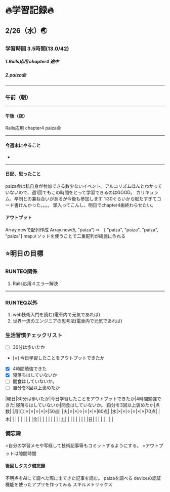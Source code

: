 # 🔥学習記録🔥
## 2/26（水）🌏
### 学習時間  3.5時間(13.0/42)
##### 1.Rails応用 chapter4 途中
##### 2.paiza会

***
### 午前（朝）
***
#### 午後（夜）
Rails応用 chapter4
paiza会
***
#### 今週末にやること
-
***
#### 日記、思ったこと
paiza会は私自身が参加できる数少ないイベント。アルコリズムほんとわかっていないので、週1回でもこの時間をとって学習できるのはGOOD。
カリキュラム、卒制との兼ね合いがあるが今後も参加します
1:30ぐらいから眠たすぎてコード書けんかった。。。。
頭入ってこんし、明日でchapter4歯終わらせたい。


#### アウトプット
Array.newで配列作成
Array.new(5,  "paiza") ⇨　[ "paiza", "paiza", "paiza", "paiza"]
mapメソッドを使うことで二重配列が綺麗に作れる

## ⭐️明日の目標
### RUNTEQ関係
1. Rails応用４エラー解決
***
### RUNTEQ以外
1. web技術入門を読む(電車内で元気であれば)
2. 世界一流のエンジニアの思考法(電車内で元気であれば)


### 生活習慣チェックリスト
- [ ] 30分は歩いたか
- [×] 今日学習したことをアウトプットできたか
- [x] 4時間勉強できた
- [x] 寝落ちはしていないか
- [ ] 間食はしていないか。
- [ ] 自分を3回以上褒めたか

|曜日|30分は歩いたか|今日学習したことをアウトプットできたか|4時間勉強できた|寝落ちはしていないか|間食はしていないか。|自分を3回以上褒めたか|点数|
|月|⚪|×|⚪︎|⚪︎|×|×|50点|
|火|⚪︎|×|⚪︎|⚪︎|×|×|60点|
|水|×|×|⚪︎|⚪︎|×|×|70点|
|木| | | | | | | |
|金| | | | | | | |
|土| | | | | | | |
|日| | | | | | | |


### 備忘録
⭐️自分の学習メモや写経して技術記事等もコミットするようにする。
⭐️アウトプットは隙間時間

#### 後回しタスク備忘録
不明点をAIにて調べた際に出てきた記事を読む。
paizaを調べる
deviceの認証機能を使ったアプリを作ってみる
スキルメトリックス

